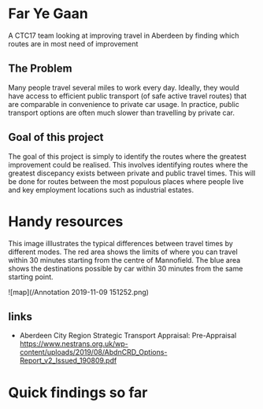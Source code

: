 # Far Ye Gaan

A CTC17 team looking at improving travel in Aberdeen by finding which routes are in most need of improvement

## The Problem

Many people travel several miles to work every day. Ideally, they would have access to efficient public transport (of safe active travel routes) that are comparable in convenience to private car usage. In practice, public transport options are often much slower than travelling by private car. 

## Goal of this project

The goal of this project is simply to identify the routes where the greatest improvement could be realised. This involves identifying routes where the greatest discepancy exists between private and public travel times. This will be done for routes between the most populous places where people live and key employment locations such as industrial estates.

# Handy resources

This image illlustrates the typical differences between travel times by different modes. The red area shows the limits of where you can travel within 30 minutes starting from the centre of Mannofield. The blue area shows the destinations possible by car within 30 minutes from the same starting point.

![map](/Annotation 2019-11-09 151252.png)

## links

* Aberdeen City Region Strategic Transport Appraisal:
Pre-Appraisal https://www.nestrans.org.uk/wp-content/uploads/2019/08/AbdnCRD_Options-Report_v2_Issued_190809.pdf

# Quick findings so far


